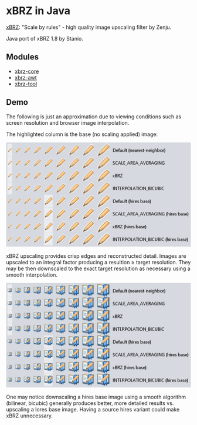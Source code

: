 # xBRZ in Java

[xBRZ](https://sourceforge.net/projects/xbrz/): "Scale by rules" - high quality image upscaling filter by Zenju.

Java port of xBRZ 1.8 by Stanio.

## Modules

-   [xbrz-core](xbrz-core)
-   [xbrz-awt](xbrz-awt)
-   [xbrz-tool](xbrz-tool)

## Demo

The following is just an approximation due to viewing conditions such as screen
resolution and browser image interpolation.

The highlighted column is the base (no scaling applied) image:

<img alt="icons-demo1" src="docs/icons-demo1@2x.png" width="727">

xBRZ upscaling provides crisp edges and reconstructed detail.  Images are
upscaled to an integral factor producing a resultion ≥ target resolution.  They
may be then downscaled to the exact target resolution as necessary using a
smooth interpolation.

<img alt="icons-demo2" src="docs/icons-demo2@2x.png" width="727">

One may notice downscaling a hires base image using a smooth algorithm (bilinear, bicubic) generally produces better, more detailed results vs. upscaling a lores
base image.  Having a source hires variant could make xBRZ unnecessary.

